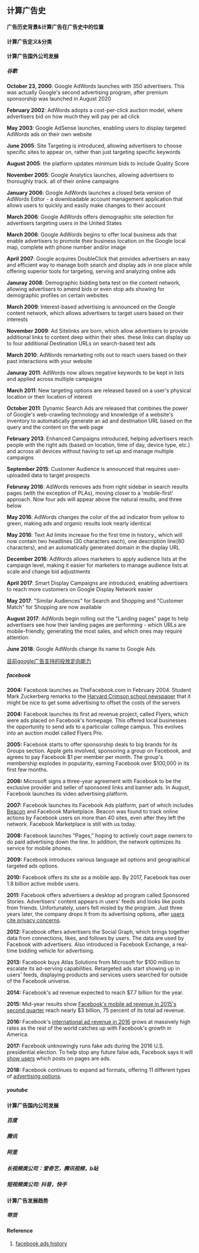 ## 计算广告史



#### 广告历史背景&计算广告在广告史中的位置





#### 计算广告定义&分类

#### 计算广告国外公司发展 

##### 谷歌

**October 23, 2000**: Google AdWords launches with 350 advertisers. This was actually Google's second advertising program, after premium sponsorship was launched in August 2020

**February 2002**: AdWords adopts a cost-per-click auction model, where advertisers bid on how much they will pay per ad click

**May 2003**: Google AdSense launches, enabling users to display targeted AdWords ads on their own website

**June 2005**: Site Targeting is introduced, allowing advertisers to choose specific sites to appear on, rather than just targeting specific keywords 

**August 2005**: the platform updates minimum bids to include Quality Score

**November 2005**: Google Analytics launches, allowing advertisers to thoroughly track. all of their online campaigns

**January 2006**: Google AdWords launches a closed beta version of AdWords Editor - a downloadable account management application that allows users to quickly and easily make changes to their account

**March 2006**: Google AdWords offers demographic site selection for advertisers targeting users in the United States

**March 2006**: Google AdWords begins to offer local business ads that enable advertisers to promote their business location on the Google local map, complete with phone number and/or image

**April 2007**: Google acquires DoubleClick that provides advertisers an easy and efficient way to manage both search and display ads in one place while offering superior tools for targeting, serving and analyzing online ads

**Januray 2008**: Demographic bidding beta test on the content network, allowing advertisers to amend bids or even stop ads showing for demographic profiles on certain websites

**March 2009**: Interest-based advertising is announced on the Google content network, which allows advertisers to target users based on their interests

**November 2009**: Ad Sitelinks are born, which allow advertisers to provide additional links to content deep within their sites. these links can display up to four additional Destination URLs on search-based text ads 

**March 2010**: AdWords remarketing rolls out to reach users based on their past interactions with your website

**Januray 2011**: AdWords now allows negative keywords to be kept in lists and applied across multiple campaigns

**March 2011**: New targeting options are released based on a user's physical location or their location of interest

**October 2011**: Dynamic Search Ads are released that combines the power of Google's web-crawling technology and knowledge of a website's inventory to automatically generate an ad and destination URL based on the query and the content on the web page

**February 2013**: Enhanced Campaigns introduced, helping advertisers reach people with the right ads (based on location, time of day, device type, etc.) and across all devices without having to set up and manage multiple campaigns

**September 2015**: Customer Audience is announced that requires user-uploaded data to target prospects

**Februray 2016**: AdWords removes ads from right sidebar in search results pages (with the exception of PLAs), moving closer to a 'mobile-first' approach. Now four ads will appear above the natural results, and three below

**May 2016**: AdWords changes the color of the ad indicator from yellow to green, making ads and organic results look nearly identical

**May 2016**: Text Ad limits increase fro the first time in history., which will now contain two headlines (30 characters each), one description line(80 characters), and an automatically generated domain in the display URL

**December 2016**: AdWords allows marketers to apply audience lists at the campaign level, making it easier for marketers to manage audience lists at scale and change bid adjustments

**April 2017**: Smart Display Campaigns are introduced, enabling advertisers to reach more customers on Google Display Network easier

**May 2017**: "Similar Audiences" for Search and Shopping and "Customer Match" for Shopping are now available

**August 2017**: AdWords begin rolling out the "Landing pages" page to help advertisers see how their landing pages are performing - which URLs are mobile-friendly, generating the most sales, and which ones may require attention

**June 2018**: Google AdWords change its name to Google Ads

[目前google广告支持的投放定向能力](https://support.google.com/google-ads/answer/2404191)

##### facebook

**2004:** Facebook launches as TheFacebook.com in February 2004. Student Mark Zuckerberg remarks to the [Harvard Crimson school newspaper](http://www.thecrimson.com/article/2004/3/1/facebook-expands-beyond-harvard-harvard-students/) that it might be nice to get some advertising to offset the costs of the servers

**2004:** Facebook launches its first ad revenue project, called Flyers, which were ads placed on Facebook's homepage. This offered local businesses the opportunity to send ads to a particular college campus. This evolves into an auction model called Flyers Pro.

**2005:** Facebook starts to offer sponsorship deals to big brands for its Groups section. Apple gets involved, sponsoring a group on Facebook, and agrees to pay Facebook $1 per member per month. The group's membership explodes in popularity, earning Facebook over $100,000 in its first few months.

**2006:** Microsoft signs a three-year agreement with Facebook to be the exclusive provider and seller of sponsored links and banner ads. In August, Facebook launches its video advertising platform.

**2007:** Facebook launches its Facebook Ads platform, part of which includes [Beacon](https://www.pcworld.com/article/140182/article.html) and Facebook Marketplace. Beacon was found to track online actions by Facebook users on more than 40 sites, even after they left the network. Facebook Marketplace is still with us today.

**2008:** Facebook launches "Pages," hoping to actively court page owners to do paid advertising down the line. In addition, the network optimizes its service for mobile phones.

**2009:** Facebook introduces various language ad options and geographical targeted ads options.

**2010:** Facebook offers its site as a mobile app. By 2017, Facebook has over 1.8 billion active mobile users.

**2011:** Facebook offers advertisers a desktop ad program called Sponsored Stories. Advertisers' content appears in users' feeds and looks like posts from friends. Unfortunately, users felt misled by the program. Just three years later, the company drops it from its advertising options, after [users cite privacy concerns](https://www.forbes.com/sites/drewhendricks/2014/01/16/facebook-to-drop-sponsored-stories-what-does-this-mean-for-advertisers/#e92e492a81f2).

**2012:** Facebook offers advertisers the Social Graph, which brings together data from connections, likes, and follows by users. The data are used by Facebook with advertisers. Also introduced is Facebook Exchange, a real-time bidding vehicle for advertising.

**2013:** Facebook buys Atlas Solutions from Microsoft for $100 million to escalate its ad-serving capabilities. Retargeted ads start showing up in users' feeds, displaying products and services users searched for outside of the Facebook universe.

**2014:** Facebook's ad revenue expected to reach $7.7 billion for the year.

**2015:** Mid-year results show [Facebook's mobile ad revenue in 2015's second quarter](http://fortune.com/2015/07/29/facebook-mobile-ad-revenue/) reach nearly $3 billion, 75 percent of its total ad revenue.

**2016:** Facebook's [international ad revenue in 2016](https://marketingland.com/2016-facebook-advertising-preview-4-trends-act-150552) grows at massively high rates as the rest of the world catches up with Facebook's growth in America.

**2017:** Facebook unknowingly runs fake ads during the 2016 U.S. presidential election. To help stop any future false ads, Facebook says it will [show users](https://newsroom.fb.com/news/2017/10/update-on-our-advertising-transparency-and-authenticity-efforts/) which posts on pages are ads.

**2018:** Facebook continues to expand ad formats, offering 11 different types of [advertising options](https://www.facebook.com/business/ads-guide).

##### youtube

#### 计算广告国内公司发展

##### 百度

##### 腾讯

##### 阿里

##### 长视频类公司：爱奇艺，腾讯视频，b站

##### 短视频类公司: 抖音，快手

#### 计算广告发展趋势

##### 带货





#### Reference

1. [facebook ads history](https://www.adtaxi.com/blog-roll/2018/03/08/ad-evolution-history-facebook)